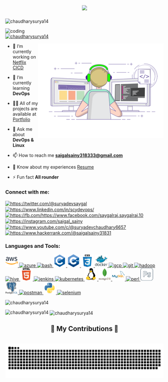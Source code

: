 <h1 align="center">
    <img src="https://readme-typing-svg.herokuapp.com/?font=Righteous&size=35&center=true&vCenter=true&width=500&height=70&duration=4000&lines=Hi+There!+👋;+I'm+Suryadev+Chaudhary!;" />    
</h1>

<p align="left"> <img src="https://komarev.com/ghpvc/?username=chaudharysurya14&label=Profile%20views&color=0e75b6&style=flat" alt="chaudharysurya14" /> </p>
<!-- <img align="right" alt="coding" width="1000" src="https://github.com/chaudharysurya14/chaudharysurya14/blob/main/ASCII.jpg" -->
<img align="right" alt="coding" width="1000" src="https://cdn.videoplasty.com/animation/midnight-coding-late-night-session-lofi-animation-stock-animation-51917-1280x720.jpg"> 

<p align="left"> <a href="https://github.com/ryo-ma/github-profile-trophy"><img src="https://github-profile-trophy.vercel.app/?username=chaudharysurya14" alt="chaudharysurya14" /></a> </p>

<img align="right" alt="Coding" width="400" src="https://raw.githubusercontent.com/devSouvik/devSouvik/master/gif3.gif">

- 🔭 I’m currently working on [Netflix CICD](https://github.com/chaudharysurya14/Netflix_CICD_Project.git)

- 🌱 I’m currently learning **DevOps**

- 👨‍💻 All of my projects are available at [Portfolio](https://chaudharysurya14.github.io/cyber.playboy/)

- 💬 Ask me about **DevOps & Linux**

- 📫 How to reach me **saigalsainy318333@gmail.com**

- 📄 Know about my experiences [Resume](https://docs.google.com/document/d/e/2PACX-1vRijOTrZCzu79XW9-VFJ9rwqqmq5M3EnNBNEHldeKCLFENSA-e9xVdnGjbIYcS8Uw/pub)

- ⚡ Fun fact **All rounder**

<h3 align="left">Connect with me:</h3>
<p align="left">
<a href="https://twitter.com/https://twitter.com/@suryadevsaygal" target="blank"><img align="center" src="https://raw.githubusercontent.com/rahuldkjain/github-profile-readme-generator/master/src/images/icons/Social/twitter.svg" alt="https://twitter.com/@suryadevsaygal" height="30" width="40" /></a>
<a href="https://www.linkedin.com/in/scydevops/" target="blank"><img align="center" src="https://raw.githubusercontent.com/rahuldkjain/github-profile-readme-generator/master/src/images/icons/Social/linked-in-alt.svg" alt="https://www.linkedin.com/in/scydevops/" height="30" width="40" /></a>
<a href="https://fb.com/https://fb.com/https://www.facebook.com/saygalraj.saygalraj.10" target="blank"><img align="center" src="https://raw.githubusercontent.com/rahuldkjain/github-profile-readme-generator/master/src/images/icons/Social/facebook.svg" alt="https://fb.com/https://www.facebook.com/saygalraj.saygalraj.10" height="30" width="40" /></a>
<a href="https://instagram.com/https://instagram.com/saigal_sainy" target="blank"><img align="center" src="https://raw.githubusercontent.com/rahuldkjain/github-profile-readme-generator/master/src/images/icons/Social/instagram.svg" alt="https://instagram.com/saigal_sainy" height="30" width="40" /></a>
<a href="https://www.youtube.com/channel/UCsnrrk7XcATKiO3RhTHJjPQ" target="blank"><img align="center" src="https://raw.githubusercontent.com/rahuldkjain/github-profile-readme-generator/master/src/images/icons/Social/youtube.svg" alt="https://www.youtube.com/c/@suryadevchaudhary6657" height="30" width="40" /></a>
<a href="https://www.hackerrank.com/https://www.hackerrank.com/@saigalsainy31831" target="blank"><img align="center" src="https://raw.githubusercontent.com/rahuldkjain/github-profile-readme-generator/master/src/images/icons/Social/hackerrank.svg" alt="https://www.hackerrank.com/@saigalsainy31831" height="30" width="40" /></a>
</p>

<h3 align="left">Languages and Tools:</h3>
<p align="left"> <a href="https://aws.amazon.com" target="_blank" rel="noreferrer"> <img src="https://raw.githubusercontent.com/devicons/devicon/master/icons/amazonwebservices/amazonwebservices-original-wordmark.svg" alt="aws" width="40" height="40"/> </a> <a href="https://azure.microsoft.com/en-in/" target="_blank" rel="noreferrer"> <img src="https://www.vectorlogo.zone/logos/microsoft_azure/microsoft_azure-icon.svg" alt="azure" width="40" height="40"/> </a> <a href="https://www.gnu.org/software/bash/" target="_blank" rel="noreferrer"> <img src="https://www.vectorlogo.zone/logos/gnu_bash/gnu_bash-icon.svg" alt="bash" width="40" height="40"/> </a> <a href="https://www.cprogramming.com/" target="_blank" rel="noreferrer"> <img src="https://raw.githubusercontent.com/devicons/devicon/master/icons/c/c-original.svg" alt="c" width="40" height="40"/> </a> <a href="https://www.w3schools.com/cpp/" target="_blank" rel="noreferrer"> <img src="https://raw.githubusercontent.com/devicons/devicon/master/icons/cplusplus/cplusplus-original.svg" alt="cplusplus" width="40" height="40"/> </a> <a href="https://www.w3schools.com/css/" target="_blank" rel="noreferrer"> <img src="https://raw.githubusercontent.com/devicons/devicon/master/icons/css3/css3-original-wordmark.svg" alt="css3" width="40" height="40"/> </a> <a href="https://www.docker.com/" target="_blank" rel="noreferrer"> <img src="https://raw.githubusercontent.com/devicons/devicon/master/icons/docker/docker-original-wordmark.svg" alt="docker" width="40" height="40"/> </a> <a href="https://cloud.google.com" target="_blank" rel="noreferrer"> <img src="https://www.vectorlogo.zone/logos/google_cloud/google_cloud-icon.svg" alt="gcp" width="40" height="40"/> </a> <a href="https://git-scm.com/" target="_blank" rel="noreferrer"> <img src="https://www.vectorlogo.zone/logos/git-scm/git-scm-icon.svg" alt="git" width="40" height="40"/> </a> <a href="https://hadoop.apache.org/" target="_blank" rel="noreferrer"> <img src="https://www.vectorlogo.zone/logos/apache_hadoop/apache_hadoop-icon.svg" alt="hadoop" width="40" height="40"/> </a> <a href="https://hive.apache.org/" target="_blank" rel="noreferrer"> <img src="https://www.vectorlogo.zone/logos/apache_hive/apache_hive-icon.svg" alt="hive" width="40" height="40"/> </a> <a href="https://www.w3.org/html/" target="_blank" rel="noreferrer"> <img src="https://raw.githubusercontent.com/devicons/devicon/master/icons/html5/html5-original-wordmark.svg" alt="html5" width="40" height="40"/> </a> <a href="https://www.jenkins.io" target="_blank" rel="noreferrer"> <img src="https://www.vectorlogo.zone/logos/jenkins/jenkins-icon.svg" alt="jenkins" width="40" height="40"/> </a> <a href="https://kubernetes.io" target="_blank" rel="noreferrer"> <img src="https://www.vectorlogo.zone/logos/kubernetes/kubernetes-icon.svg" alt="kubernetes" width="40" height="40"/> </a> <a href="https://www.linux.org/" target="_blank" rel="noreferrer"> <img src="https://raw.githubusercontent.com/devicons/devicon/master/icons/linux/linux-original.svg" alt="linux" width="40" height="40"/> </a> <a href="https://www.mongodb.com/" target="_blank" rel="noreferrer"> <img src="https://raw.githubusercontent.com/devicons/devicon/master/icons/mongodb/mongodb-original-wordmark.svg" alt="mongodb" width="40" height="40"/> </a> <a href="https://www.mysql.com/" target="_blank" rel="noreferrer"> <img src="https://raw.githubusercontent.com/devicons/devicon/master/icons/mysql/mysql-original-wordmark.svg" alt="mysql" width="40" height="40"/> </a> <a href="https://www.perl.org/" target="_blank" rel="noreferrer"> <img src="https://api.iconify.design/logos-perl.svg" alt="perl" width="40" height="40"/> </a> <a href="https://www.photoshop.com/en" target="_blank" rel="noreferrer"> <img src="https://raw.githubusercontent.com/devicons/devicon/master/icons/photoshop/photoshop-line.svg" alt="photoshop" width="40" height="40"/> </a> <a href="https://www.postgresql.org" target="_blank" rel="noreferrer"> <img src="https://raw.githubusercontent.com/devicons/devicon/master/icons/postgresql/postgresql-original-wordmark.svg" alt="postgresql" width="40" height="40"/> </a> <a href="https://postman.com" target="_blank" rel="noreferrer"> <img src="https://www.vectorlogo.zone/logos/getpostman/getpostman-icon.svg" alt="postman" width="40" height="40"/> </a> <a href="https://www.python.org" target="_blank" rel="noreferrer"> <img src="https://raw.githubusercontent.com/devicons/devicon/master/icons/python/python-original.svg" alt="python" width="40" height="40"/> </a> <a href="https://www.selenium.dev" target="_blank" rel="noreferrer"> <img src="https://raw.githubusercontent.com/detain/svg-logos/780f25886640cef088af994181646db2f6b1a3f8/svg/selenium-logo.svg" alt="selenium" width="40" height="40"/> </a> </p>

<p><img align="center" src="https://github-readme-streak-stats.herokuapp.com/?user=chaudharysurya14&theme=tokyonight" alt="chaudharysurya14" /></p>

<p><img align="left" src="https://github-readme-stats.vercel.app/api/top-langs?username=chaudharysurya14&show_icons=true&locale=en&layout=compact&theme=tokyonight" alt="chaudharysurya14" /></p>

<p>&nbsp;<img align="center" src="https://github-readme-stats.vercel.app/api?username=chaudharysurya14&show_icons=true&locale=en&theme=tokyonight" alt="chaudharysurya14" /></p>

<!--### 🔝 My Github Contributions
![Snake animation](https://github.com/chaudharysurya14/chaudharysurya14/blob/output/github-contribution-grid-snake.svg) -->
<div align="center">
  <h2>🐍 My Contributions 🐍</h2>
  <br>
  <img alt="snake eating my contributions" src="https://raw.githubusercontent.com/salesp07/salesp07/output/github-contribution-grid-snake.svg" />
  
  <br/><br/><br/>
</div>
